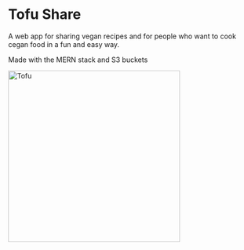 # Tofu Share
A web app for sharing vegan recipes and for people who want to cook cegan food in a fun and easy way.

Made with the MERN stack and S3 buckets

<img src="https://tofushare.com/static/media/tofufigure.aaeaad13.png" width="350" alt="Tofu"/>


